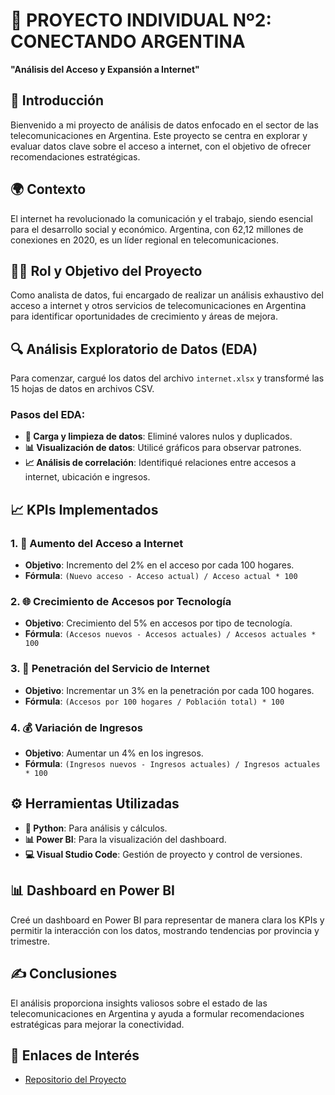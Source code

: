 # 📡 PROYECTO INDIVIDUAL Nº2: CONECTANDO ARGENTINA

**"Análisis del Acceso y Expansión a Internet"**

## 🌟 Introducción
Bienvenido a mi proyecto de análisis de datos enfocado en el sector de las telecomunicaciones en Argentina. Este proyecto se centra en explorar y evaluar datos clave sobre el acceso a internet, con el objetivo de ofrecer recomendaciones estratégicas.

## 🌍 Contexto
El internet ha revolucionado la comunicación y el trabajo, siendo esencial para el desarrollo social y económico. Argentina, con 62,12 millones de conexiones en 2020, es un líder regional en telecomunicaciones.

## 🧑‍💻 Rol y Objetivo del Proyecto
Como analista de datos, fui encargado de realizar un análisis exhaustivo del acceso a internet y otros servicios de telecomunicaciones en Argentina para identificar oportunidades de crecimiento y áreas de mejora.

## 🔍 Análisis Exploratorio de Datos (EDA)
Para comenzar, cargué los datos del archivo `internet.xlsx` y transformé las 15 hojas de datos en archivos CSV. 

### Pasos del EDA:
- **🔄 Carga y limpieza de datos**: Eliminé valores nulos y duplicados.
- **📊 Visualización de datos**: Utilicé gráficos para observar patrones.
- **📈 Análisis de correlación**: Identifiqué relaciones entre accesos a internet, ubicación e ingresos.

## 📈 KPIs Implementados
### 1. 🚀 **Aumento del Acceso a Internet**
- **Objetivo**: Incremento del 2% en el acceso por cada 100 hogares.
- **Fórmula**: `(Nuevo acceso - Acceso actual) / Acceso actual * 100`

### 2. 🌐 **Crecimiento de Accesos por Tecnología**
- **Objetivo**: Crecimiento del 5% en accesos por tipo de tecnología.
- **Fórmula**: `(Accesos nuevos - Accesos actuales) / Accesos actuales * 100`

### 3. 📶 **Penetración del Servicio de Internet**
- **Objetivo**: Incrementar un 3% en la penetración por cada 100 hogares.
- **Fórmula**: `(Accesos por 100 hogares / Población total) * 100`

### 4. 💰 **Variación de Ingresos**
- **Objetivo**: Aumentar un 4% en los ingresos.
- **Fórmula**: `(Ingresos nuevos - Ingresos actuales) / Ingresos actuales * 100`

## ⚙️ Herramientas Utilizadas
- **🐍 Python**: Para análisis y cálculos.
- **📊 Power BI**: Para la visualización del dashboard.
- **💻 Visual Studio Code**: Gestión de proyecto y control de versiones.

## 📊 Dashboard en Power BI
Creé un dashboard en Power BI para representar de manera clara los KPIs y permitir la interacción con los datos, mostrando tendencias por provincia y trimestre.

## ✍️ Conclusiones
El análisis proporciona insights valiosos sobre el estado de las telecomunicaciones en Argentina y ayuda a formular recomendaciones estratégicas para mejorar la conectividad.

## 🔗 Enlaces de Interés
- [Repositorio del Proyecto](https://github.com/claujara1975/Proyecto_ConectandoArgentina)

